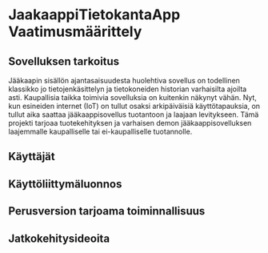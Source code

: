 # JaakaappiTietokantaApp Vaatimusmäärittely

## Sovelluksen tarkoitus
Jääkaapin sisällön ajantasaisuudesta huolehtiva sovellus on todellinen klassikko jo tietojenkäsittelyn ja tietokoneiden historian varhaisilta ajoilta asti. Kaupallisia taikka toimivia sovelluksia on kuitenkin näkynyt vähän. Nyt, kun esineiden internet (IoT) on tullut osaksi arkipäiväisiä käyttötapauksia, on tullut aika saattaa jääkaappisovellus tuotantoon ja laajaan levitykseen. Tämä projekti tarjoaa tuotekehityksen ja varhaisen demon jääkaappisovelluksen laajemmalle kaupalliselle tai ei-kaupalliselle tuotannolle.

## Käyttäjät

## Käyttöliittymäluonnos

## Perusversion tarjoama toiminnallisuus

## Jatkokehitysideoita


